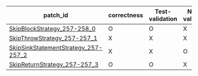  | patch_id |correctness |Test-validation |NPEX-validation |
 |--- | --- | --- | --- | 
 | [SkipBlockStrategy_257-258_0](./patches/SkipBlockStrategy_257-258_0/patch.java#266) | O | O | X | 
 | [SkipThrowStrategy_257-257_1](./patches/SkipThrowStrategy_257-257_1/patch.java#266) | X | X | X | 
 | [SkipSinkStatementStrategy_257-257_2](./patches/SkipSinkStatementStrategy_257-257_2/patch.java#266) | X | X | O | 
 | [SkipReturnStrategy_257-257_3](./patches/SkipReturnStrategy_257-257_3/patch.java#266) | O | O | X | 
